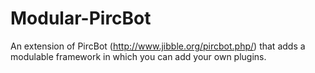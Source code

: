 Modular-PircBot
===============

An extension of PircBot (http://www.jibble.org/pircbot.php/) that adds a modulable framework in which you can add your own plugins.